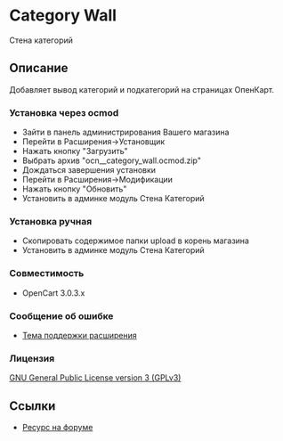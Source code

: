 # Category Wall
Стена категорий

## Описание
Добавляет вывод категорий и подкатегорий на страницах ОпенКарт.

### Установка через ocmod
- Зайти в панель администрирования Вашего магазина
- Перейти в Расширения->Установщик
- Нажать кнопку "Загрузить"
- Выбрать архив "ocn__category_wall.ocmod.zip"
- Дождаться завершения установки
- Перейти в Расширения->Модификации
- Нажать кнопку "Обновить"
- Установить в админке модуль Стена Категорий

### Установка ручная
- Скопировать содержимое папки upload в корень магазина
- Установить в админке модуль Стена Категорий

### Совместимость
- OpenCart 3.0.3.x

### Сообщение об ошибке
- [Тема поддержки расширения](https://forum.opencart.name/threads/Стена-Категорий.56/)

### Лицензия
[GNU General Public License version 3 (GPLv3)](LICENSE)

## Ссылки
- [Ресурс на форуме](https://forum.opencart.name/resources/Стена-Категорий.32/)